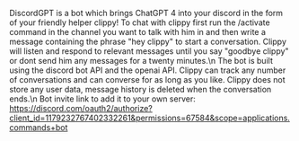 DiscordGPT is a bot which brings ChatGPT 4 into your discord in the form of your friendly helper clippy! To chat with clippy first run the /activate command in the channel you want to talk with him in and then write a message containing the phrase "hey clippy" to start a conversation. Clippy will listen and respond to relevant messages until you say "goodbye clippy" or dont send him any messages for a twenty minutes.\n
The bot is built using the discord bot API and the openai API. Clippy can track any number of conversations and can converse for as long as you like. Clippy does not store any user data, message history is deleted when the conversation ends.\n
Bot invite link to add it to your own server: https://discord.com/oauth2/authorize?client_id=1179232767402332261&permissions=67584&scope=applications.commands+bot
